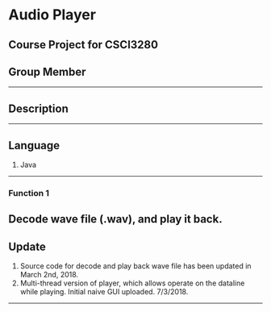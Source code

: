 # Audio Player
Course Project for CSCI3280
---
## Group Member
---
## Description
---
## Language
1. Java
---
### Function 1
Decode wave file (.wav), and play it back.
---
## Update
1. Source code for decode and play back wave file has been updated in March 2nd, 2018.
2. Multi-thread version of player, which allows operate on the dataline while playing. Initial naive GUI uploaded. 7/3/2018.
---
